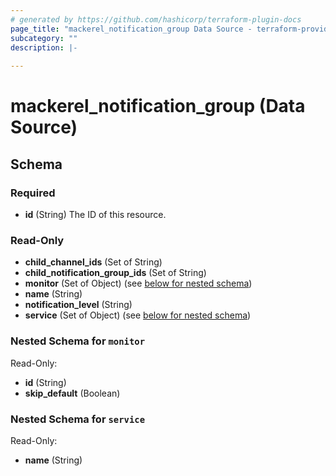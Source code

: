 ```yaml
---
# generated by https://github.com/hashicorp/terraform-plugin-docs
page_title: "mackerel_notification_group Data Source - terraform-provider-mackerel"
subcategory: ""
description: |-
  
---
```


# mackerel_notification_group (Data Source)





<!-- schema generated by tfplugindocs -->
## Schema

### Required

- **id** (String) The ID of this resource.

### Read-Only

- **child_channel_ids** (Set of String)
- **child_notification_group_ids** (Set of String)
- **monitor** (Set of Object) (see [below for nested schema](#nestedatt--monitor))
- **name** (String)
- **notification_level** (String)
- **service** (Set of Object) (see [below for nested schema](#nestedatt--service))

<a id="nestedatt--monitor"></a>
### Nested Schema for `monitor`

Read-Only:

- **id** (String)
- **skip_default** (Boolean)


<a id="nestedatt--service"></a>
### Nested Schema for `service`

Read-Only:

- **name** (String)


